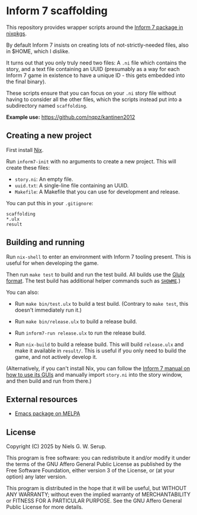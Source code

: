 # Inform 7 scaffolding

This repository provides wrapper scripts around the [Inform 7 package in
nixpkgs](https://github.com/NixOS/nixpkgs/blob/nixos-unstable/pkgs/by-name/in/inform7/package.nix).

By default Inform 7 insists on creating lots of not-strictly-needed
files, also in $HOME, which I dislike.

It turns out that you only truly need two files: A `.ni` file which
contains the story, and a text file containing an UUID (presumably as a
way for each Inform 7 game in existence to have a unique ID - this gets
embedded into the final binary).

These scripts ensure that you can focus on your `.ni` story file without
having to consider all the other files, which the scripts instead put
into a subdirectory named `scaffolding`.

**Example use:** https://github.com/nqpz/kantinen2012


## Creating a new project

First install [Nix](https://nixos.org/).

Run `inform7-init` with no arguments to create a new project.  This will
create these files:

  - `story.ni`: An empty file.
  - `uuid.txt`: A single-line file containing an UUID.
  - `Makefile`: A Makefile that you can use for development and release.

You can put this in your `.gitignore`:

```
scaffolding
*.ulx
result
```


## Building and running

Run `nix-shell` to enter an environment with Inform 7 tooling present.
This is useful for when developing the game.

Then run `make test` to build and run the test build.  All builds use
the [Glulx format](https://www.eblong.com/zarf/glulx/).  The test build
has additional helper commands such as
[`SHOWME`](https://ganelson.github.io/inform-website/book/WI_2_7.html).)

You can also:

  - Run `make bin/test.ulx` to build a test build. (Contrary to `make
    test`, this doesn't immediately run it.)

  - Run `make bin/release.ulx` to build a release build.

  - Run `inform7-run release.ulx` to run the release build.

  - Run `nix-build` to build a release build.  This will build
    `release.ulx` and make it available in `result/`.  This is useful if
    you only need to build the game, and not actively develop it.

(Alternatively, if you can't install Nix, you can follow the [Inform 7
manual on how to use its
GUIs](https://ganelson.github.io/inform-website/book/WI_1_3.html) and
manually import `story.ni` into the story window, and then build and run
from there.)


## External resources

  - [Emacs package on MELPA](https://melpa.org/#/inform7)


## License

Copyright (C) 2025 by Niels G. W. Serup.

This program is free software: you can redistribute it and/or modify it
under the terms of the GNU Affero General Public License as published by
the Free Software Foundation, either version 3 of the License, or (at
your option) any later version.

This program is distributed in the hope that it will be useful, but
WITHOUT ANY WARRANTY; without even the implied warranty of
MERCHANTABILITY or FITNESS FOR A PARTICULAR PURPOSE. See the GNU Affero
General Public License for more details.
